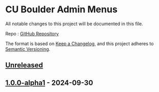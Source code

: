 # CU Boulder Admin Menus

All notable changes to this project will be documented in this file.

Repo : [GitHub Repository](https://github.com/CuBoulder/ucb_admin_menus)

The format is based on [Keep a Changelog](https://keepachangelog.com/en/1.0.0/),
and this project adheres to [Semantic Versioning](https://semver.org/spec/v2.0.0.html).

## [Unreleased]

## [1.0.0-alpha1] - 2024-09-30

[Unreleased]: https://github.com/timurtripp/action-testing/compare/1.0.0-alpha1...HEAD

[1.0.0-alpha1]: https://github.com/timurtripp/action-testing/compare/05e1aab008e1aad733f54047a542944ea691dbd0...1.0.0-alpha1
